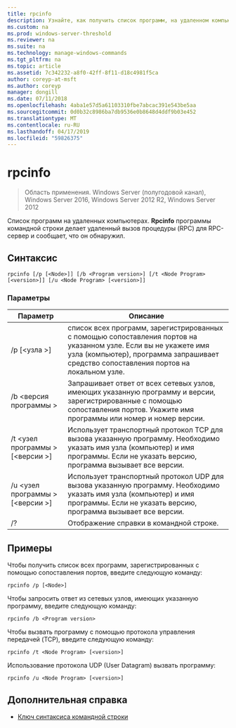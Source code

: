 ```yaml
---
title: rpcinfo
description: Узнайте, как получить список программ, на удаленном компьютере.
ms.custom: na
ms.prod: windows-server-threshold
ms.reviewer: na
ms.suite: na
ms.technology: manage-windows-commands
ms.tgt_pltfrm: na
ms.topic: article
ms.assetid: 7c342232-a8f0-42ff-8f11-d18c4981f5ca
author: coreyp-at-msft
ms.author: coreyp
manager: dongill
ms.date: 07/11/2018
ms.openlocfilehash: 4aba1e57d5a61103310fbe7abcac391e543be5aa
ms.sourcegitcommit: 0d0b32c8986ba7db9536e0b8648d4ddf9b03e452
ms.translationtype: MT
ms.contentlocale: ru-RU
ms.lasthandoff: 04/17/2019
ms.locfileid: "59826375"
---
```

# <a name="rpcinfo"></a>rpcinfo

>Область применения. Windows Server (полугодовой канал), Windows Server 2016, Windows Server 2012 R2, Windows Server 2012

Список программ на удаленных компьютерах. **Rpcinfo** программы командной строки делает удаленный вызов процедуры (RPC) для RPC-сервер и сообщает, что он обнаружил. 

## <a name="syntax"></a>Синтаксис
```
rpcinfo [/p [<Node>]] [/b <Program version>] [/t <Node Program> [<version>]] [/u <Node Program> [<version>]]
```

### <a name="parameters"></a>Параметры
|Параметр|Описание|
|-------|--------|
|/p [\<узла >]|список всех программ, зарегистрированных с помощью сопоставления портов на указанном узле. Если вы не укажете имя узла (компьютер), программа запрашивает средство сопоставления портов на локальном узле.|
|/b \<версия программы >|Запрашивает ответ от всех сетевых узлов, имеющих указанную программу и версии, зарегистрированные с помощью сопоставления портов. Укажите имя программы или номер и номер версии.|
|/t \<узел программы > [\<версии >]|Использует транспортный протокол TCP для вызова указанную программу. Необходимо указать имя узла (компьютер) и имя программы. Если не указать версию, программа вызывает все версии.|
|/u \<узел программы > [\<версии >]|Использует транспортный протокол UDP для вызова указанную программу. Необходимо указать имя узла (компьютер) и имя программы. Если не указать версию, программа вызывает все версии.|
|/?|Отображение справки в командной строке.|

## <a name="BKMK_Examples"></a>Примеры
Чтобы получить список всех программ, зарегистрированных с помощью сопоставления портов, введите следующую команду:
```
rpcinfo /p [<Node>]
```
Чтобы запросить ответ из сетевых узлов, имеющих указанную программу, введите следующую команду:
```
rpcinfo /b <Program version>
```
Чтобы вызвать программу с помощью протокола управления передачей (TCP), введите следующую команду:
```
rpcinfo /t <Node Program> [<version>]
```
Использование протокола UDP (User Datagram) вызвать программу:
```
rpcinfo /u <Node Program> [<version>]
```

## <a name="additional-references"></a>Дополнительная справка
-   [Ключ синтаксиса командной строки](command-line-syntax-key.md)
